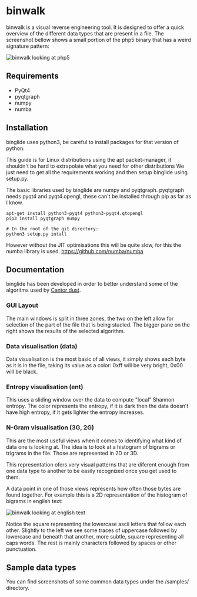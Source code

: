 binwalk
=======

binwalk is a visual reverse engineering tool. It is designed to offer a quick overview of the different data types that are present in a file. The screenshot bellow shows a small portion of the php5 binary that has a weird signature pattern:

![binwalk looking at php5](http://i.imgur.com/O6HMfSn.png)

## Requirements

   * PyQt4
   * pyqtgraph
   * numpy
   * numba


## Installation

binglide uses python3, be careful to install packages for that version of python.

This guide is for Linux distributions using the apt packet-manager, it shouldn't be hard to extrapolate what you need for other distributions We just need to get all the requirements working and then setup binglide using setup.py.

The basic libraries used by binglide are numpy and pyqtgraph. pyqtgraph needs pyqt4 and pyqt4.opengl, these can't be installed through pip as far as I know.

```
apt-get install python3-pyqt4 python3-pyqt4.qtopengl
pip3 install pyqtgraph numpy

# In the root of the git directory:
python3 setup.py intall
```

However without the JIT optimisations this will be quite slow, for this the numba library is used. https://github.com/numba/numba


## Documentation

binglide has been developed in order to better understand some of the algoritms used by [Cantor dust](https://sites.google.com/site/xxcantorxdustxx/).

### GUI Layout
The main windows is split in three zones, the two on the left allow for selection of the part of the file that is being studied. The bigger pane on the right shows the results of the selected algorithm.

### Data visualisation (data)
Data visualisation is the most basic of all views, it simply shows each byte as it is in the file, taking its value as a color: 0xff will be very bright, 0x00 will be black.

### Entropy visualisation (ent)
This uses a sliding window over the data to compute "local" Shannon entropy. The color represents the entropy, if it is dark then the data doesn't have high entropy, if it gets lighter the entropy increases.

### N-Gram visualisation (3G, 2G)
This are the most useful views when it comes to identifying what kind of data one is looking at. The idea is to look at a histogram of bigrams or trigrams in the file. Those are represented in 2D or 3D.

This representation ofers very visual patterns that are diferent enough from one data type to another to be easily recognized once you get used to them.

A data point in one of those views represents how often those bytes are found together. For example this is a 2D representation of the histogram of bigrams in english text:

![binwalk looking at english text](https://raw.githubusercontent.com/wapiflapi/binglide/master/samples/text_2g.png)

Notice the square representing the lowercase ascii letters that follow each other. Slightly to the left we see some traces of uppercase followed by lowercase and beneath that another, more subtle, square representing all caps words. The rest is mainly characters followed by spaces or other punctuation.

## Sample data types

You can find screenshots of some common data types under the /samples/ directory.
